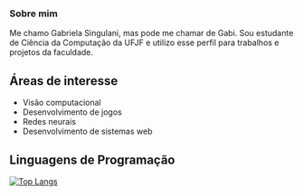 ### Sobre mim
Me chamo Gabriela Singulani, mas pode me chamar de Gabi. Sou estudante de Ciência da Computação da UFJF e utilizo esse perfil para trabalhos e projetos da faculdade.

## Áreas de interesse
- Visão computacional
- Desenvolvimento de jogos
- Redes neurais
- Desenvolvimento de sistemas web

## Linguagens de Programação
[![Top Langs](https://github-readme-stats.vercel.app/api/top-langs/?username=gabisnb&layout=compact)](https://github.com/gabisnb/github-readme-stats)

<!--
**gabisnb/gabisnb** is a ✨ _special_ ✨ repository because its `README.md` (this file) appears on your GitHub profile.

Here are some ideas to get you started:

- 🔭 I’m currently working on ...
- 🌱 I’m currently learning ...
- 👯 I’m looking to collaborate on ...
- 🤔 I’m looking for help with ...
- 💬 Ask me about ...
- 📫 How to reach me: ...
- 😄 Pronouns: ...
- ⚡ Fun fact: ...
-->
